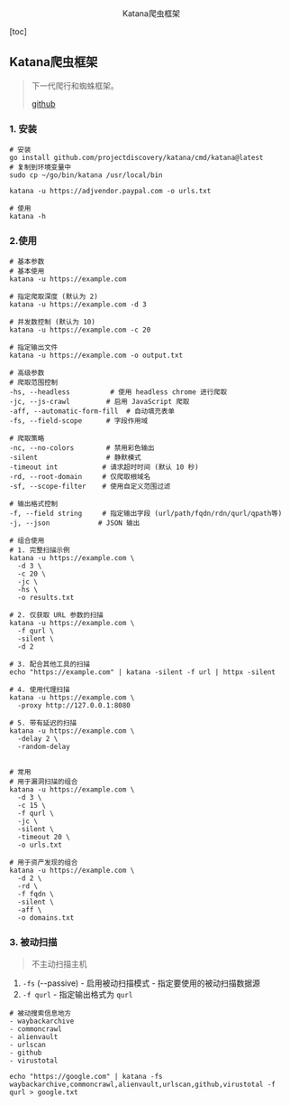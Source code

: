 <center>Katana爬虫框架</center>







[toc]









## Katana爬虫框架

> 下一代爬行和蜘蛛框架。
>
> [github](https://github.com/projectdiscovery/katana)











### 1. 安装

```shell
# 安装
go install github.com/projectdiscovery/katana/cmd/katana@latest
# 复制到环境变量中 
sudo cp ~/go/bin/katana /usr/local/bin

katana -u https://adjvendor.paypal.com -o urls.txt

# 使用 
katana -h
```







### 2.使用

```shell
# 基本参数
# 基本使用
katana -u https://example.com

# 指定爬取深度 (默认为 2)
katana -u https://example.com -d 3

# 并发数控制 (默认为 10)
katana -u https://example.com -c 20

# 指定输出文件
katana -u https://example.com -o output.txt

# 高级参数
# 爬取范围控制
-hs, --headless          # 使用 headless chrome 进行爬取
-jc, --js-crawl         # 启用 JavaScript 爬取
-aff, --automatic-form-fill  # 自动填充表单
-fs, --field-scope      # 字段作用域

# 爬取策略
-nc, --no-colors        # 禁用彩色输出
-silent                 # 静默模式
-timeout int           # 请求超时时间 (默认 10 秒)
-rd, --root-domain     # 仅爬取根域名
-sf, --scope-filter    # 使用自定义范围过滤

# 输出格式控制
-f, --field string     # 指定输出字段 (url/path/fqdn/rdn/qurl/qpath等)
-j, --json            # JSON 输出

# 组合使用
# 1. 完整扫描示例
katana -u https://example.com \
  -d 3 \
  -c 20 \
  -jc \
  -hs \
  -o results.txt

# 2. 仅获取 URL 参数的扫描
katana -u https://example.com \
  -f qurl \
  -silent \
  -d 2

# 3. 配合其他工具的扫描
echo "https://example.com" | katana -silent -f url | httpx -silent

# 4. 使用代理扫描
katana -u https://example.com \
  -proxy http://127.0.0.1:8080

# 5. 带有延迟的扫描
katana -u https://example.com \
  -delay 2 \
  -random-delay
  
  
# 常用
# 用于漏洞扫描的组合
katana -u https://example.com \
  -d 3 \
  -c 15 \
  -f qurl \
  -jc \
  -silent \
  -timeout 20 \
  -o urls.txt

# 用于资产发现的组合
katana -u https://example.com \
  -d 2 \
  -rd \
  -f fqdn \
  -silent \
  -aff \
  -o domains.txt
```







### 3. 被动扫描

> 不主动扫描主机

1. `-fs` (--passive)    - 启用被动扫描模式 - 指定要使用的被动扫描数据源
3. `-f qurl`     - 指定输出格式为 `qurl`

````shell
# 被动搜索信息地方
- waybackarchive
- commoncrawl
- alienvault
- urlscan
- github
- virustotal

echo "https://google.com" | katana -fs waybackarchive,commoncrawl,alienvault,urlscan,github,virustotal -f qurl > google.txt
````


